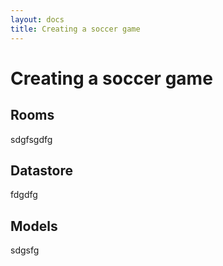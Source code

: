 ```yaml
---
layout: docs
title: Creating a soccer game
---
```

# Creating a soccer game


## Rooms

sdgfsgdfg


## Datastore

fdgdfg

## Models

sdgsfg